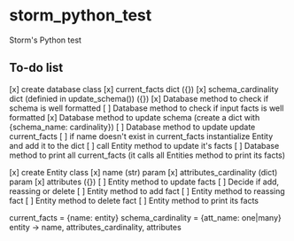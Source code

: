 # storm_python_test
Storm's Python test

## To-do list
[x] create database class
    [x] current_facts dict ({})
    [x] schema_cardinality dict (definied in update_schema()) ({})
[x] Database method to check if schema is well formatted
[ ] Database method to check if input facts is well formatted
[x] Database method to update schema (create a dict with {schema_name: cardinality})
[ ] Database method to update update current_facts
    [ ] if name doesn't exist in current_facts instantialize Entity and add it to the dict
    [ ] call Entity method to update it's facts
[ ] Database method to print all current_facts (it calls all Entities method to print its facts)

[x] create Entity class
    [x] name (str) param
    [x] attributes_cardinality (dict) param
    [x] attributes ({})
[ ] Entity method to update facts
    [ ] Decide if add, reassing or delete
        [ ] Entity method to add fact
        [ ] Entity method to reassing fact
        [ ] Entity method to delete fact
[ ] Entity method to print its facts


current_facts = {name: entity}
schema_cardinality = {att_name: one|many}
entity -> name, attributes_cardinality, attributes